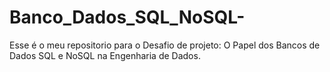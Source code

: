 # Banco_Dados_SQL_NoSQL-
Esse é o meu repositorio para o Desafio de projeto: O Papel dos Bancos de Dados SQL e NoSQL na Engenharia de Dados.
